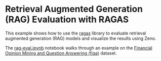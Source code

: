 # Retrieval Augmented Generation (RAG) Evaluation with RAGAS

This example shows how to use the [ragas](https://docs.ragas.io/) library to evaluate retrieval augmented generation (RAG) models
and visualize the results using Zeno.

The [rag-eval.ipynb](rag-eval.ipynb) notebook walks through an example on the [
Financial Opinion Mining and Question Answering (fiqa)](https://sites.google.com/view/fiqa/) dataset.
